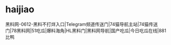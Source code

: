 # haijiao
黑料网-0612-黑料不打烊入口|Telegram频道传送门|74猫导航主站|74猫传送门|78黑料网|51吃瓜|爆料海角|HL黑料门|黑料网导航|国产吃瓜|今日吃瓜在线|881比鸭
